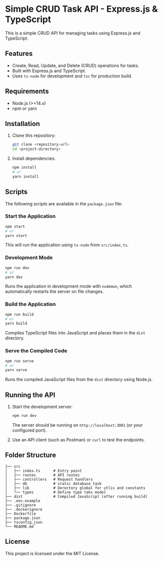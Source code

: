 # Simple CRUD Task API - Express.js & TypeScript

This is a simple CRUD API for managing tasks using Express.js and TypeScript.

## Features
- Create, Read, Update, and Delete (CRUD) operations for tasks.
- Built with Express.js and TypeScript.
- Uses `ts-node` for development and `tsc` for production build.

## Requirements
- Node.js (>=14.x)
- npm or yarn

## Installation

1. Clone this repository:
   ```sh
   git clone <repository-url>
   cd <project-directory>
   ```

2. Install dependencies:
   ```sh
   npm install
   # or
   yarn install
   ```

## Scripts

The following scripts are available in the `package.json` file:

### Start the Application
```sh
npm start
# or
yarn start
```
This will run the application using `ts-node` from `src/index.ts`.

### Development Mode
```sh
npm run dev
# or
yarn dev
```
Runs the application in development mode with `nodemon`, which automatically restarts the server on file changes.

### Build the Application
```sh
npm run build
# or
yarn build
```
Compiles TypeScript files into JavaScript and places them in the `dist` directory.

### Serve the Compiled Code
```sh
npm run serve
# or
yarn serve
```
Runs the compiled JavaScript files from the `dist` directory using Node.js.

## Running the API

1. Start the development server:
   ```sh
   npm run dev
   ```
   The server should be running on `http://localhost:3001` (or your configured port).

2. Use an API client (such as Postman) or `curl` to test the endpoints.

## Folder Structure
```
├── src
│   ├── index.ts      # Entry point
│   ├── routes        # API routes
│   ├── controllers   # Request handlers
│   ├── db            # static database task
│   ├── lib           # Derectory global for utlis and constants
│   └── types         # Define type taks model
├── dist              # Compiled JavaScript (after running build)
├── .env.example
├── .gitignore
├── .dockerignore
├── Dockerfile
├── package.json
├── tsconfig.json
└── README.md
```

## License
This project is licensed under the MIT License.

